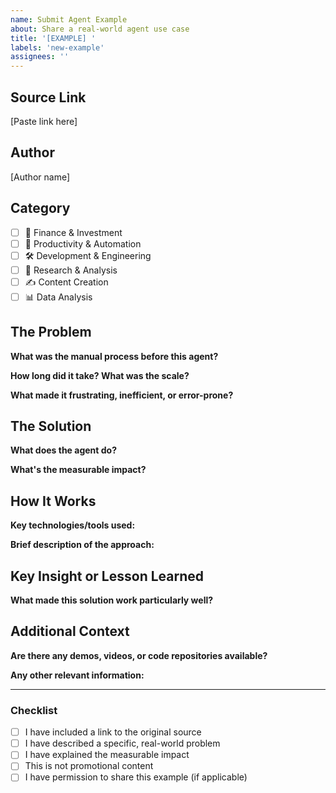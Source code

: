 ```yaml
---
name: Submit Agent Example
about: Share a real-world agent use case
title: '[EXAMPLE] '
labels: 'new-example'
assignees: ''
---
```


## Source Link
<!-- Link to the original tweet, blog post, video, GitHub repo, etc. -->

[Paste link here]

## Author
<!-- Name or handle of the person who created/shared this example -->

[Author name]

## Category
<!-- Check one primary category -->

- [ ] 💼 Finance & Investment
- [ ] 📧 Productivity & Automation
- [ ] 🛠️ Development & Engineering
- [ ] 🔬 Research & Analysis
- [ ] ✍️ Content Creation
- [ ] 📊 Data Analysis

## The Problem

**What was the manual process before this agent?**
<!-- Describe the specific task that was done manually -->


**How long did it take? What was the scale?**
<!-- e.g., "Processing 20-50 documents, 30-45 minutes each" -->


**What made it frustrating, inefficient, or error-prone?**
<!-- e.g., "Complex tables, inconsistent formatting, high risk of human error" -->


## The Solution

**What does the agent do?**
<!-- Describe the agent's functionality -->


**What's the measurable impact?**
<!-- e.g., "Reduced processing time from 20 hours to 5 minutes with 95% accuracy" -->


## How It Works

**Key technologies/tools used:**
<!-- e.g., Claude Code Skills, LlamaCloud, specific APIs, frameworks -->


**Brief description of the approach:**
<!-- High-level explanation of how the solution works -->


## Key Insight or Lesson Learned

**What made this solution work particularly well?**
<!-- e.g., "Switching from pypdf to LlamaCloud improved accuracy from 60% to 95%" -->


## Additional Context

**Are there any demos, videos, or code repositories available?**
<!-- Paste any additional links -->


**Any other relevant information:**
<!-- Optional: Add anything else that would help understand this example -->


---

### Checklist

- [ ] I have included a link to the original source
- [ ] I have described a specific, real-world problem
- [ ] I have explained the measurable impact
- [ ] This is not promotional content
- [ ] I have permission to share this example (if applicable)

